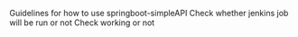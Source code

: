 Guidelines for how to use springboot-simpleAPI
Check whether jenkins job will be run or not
Check working or not
